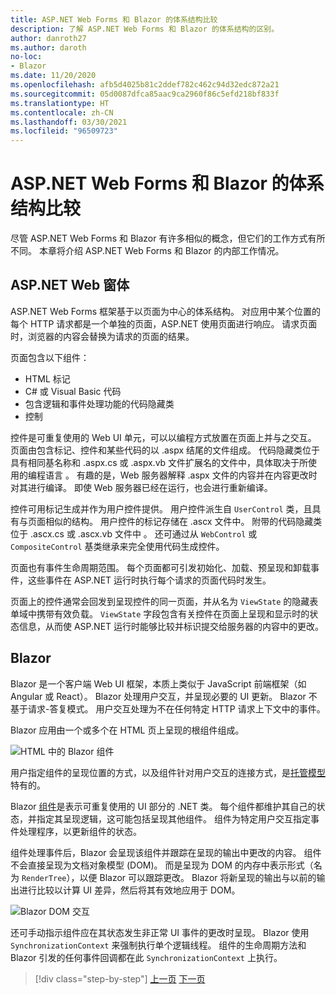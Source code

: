 ```yaml
---
title: ASP.NET Web Forms 和 Blazor 的体系结构比较
description: 了解 ASP.NET Web Forms 和 Blazor 的体系结构的区别。
author: danroth27
ms.author: daroth
no-loc:
- Blazor
ms.date: 11/20/2020
ms.openlocfilehash: afb5d4025b81c2ddef782c462c94d32edc872a21
ms.sourcegitcommit: 05d0087dfca85aac9ca2960f86c5efd218bf833f
ms.translationtype: HT
ms.contentlocale: zh-CN
ms.lasthandoff: 03/30/2021
ms.locfileid: "96509723"
---
```

# <a name="architecture-comparison-of-aspnet-web-forms-and-blazor"></a>ASP.NET Web Forms 和 Blazor 的体系结构比较

尽管 ASP.NET Web Forms 和 Blazor 有许多相似的概念，但它们的工作方式有所不同。 本章将介绍 ASP.NET Web Forms 和 Blazor 的内部工作情况。

## <a name="aspnet-web-forms"></a>ASP.NET Web 窗体

ASP.NET Web Forms 框架基于以页面为中心的体系结构。 对应用中某个位置的每个 HTTP 请求都是一个单独的页面，ASP.NET 使用页面进行响应。 请求页面时，浏览器的内容会替换为请求的页面的结果。

页面包含以下组件：

- HTML 标记
- C# 或 Visual Basic 代码
- 包含逻辑和事件处理功能的代码隐藏类
- 控制

控件是可重复使用的 Web UI 单元，可以以编程方式放置在页面上并与之交互。 页面由包含标记、控件和某些代码的以 .aspx 结尾的文件组成。 代码隐藏类位于具有相同基名称和 .aspx.cs 或 .aspx.vb 文件扩展名的文件中，具体取决于所使用的编程语言 。 有趣的是，Web 服务器解释 .aspx 文件的内容并在内容更改时对其进行编译。 即使 Web 服务器已经在运行，也会进行重新编译。

控件可用标记生成并作为用户控件提供。 用户控件派生自 `UserControl` 类，且具有与页面相似的结构。 用户控件的标记存储在 .ascx 文件中。 附带的代码隐藏类位于 .ascx.cs 或 .ascx.vb 文件中 。 还可通过从 `WebControl` 或 `CompositeControl` 基类继承来完全使用代码生成控件。

页面也有事件生命周期范围。 每个页面都可引发初始化、加载、预呈现和卸载事件，这些事件在 ASP.NET 运行时执行每个请求的页面代码时发生。

页面上的控件通常会回发到呈现控件的同一页面，并从名为 `ViewState` 的隐藏表单域中携带有效负载。 `ViewState` 字段包含有关控件在页面上呈现和显示时的状态信息，从而使 ASP.NET 运行时能够比较并标识提交给服务器的内容中的更改。

## Blazor

Blazor 是一个客户端 Web UI 框架，本质上类似于 JavaScript 前端框架（如 Angular 或 React）。 Blazor 处理用户交互，并呈现必要的 UI 更新。 Blazor 不基于请求-答复模式。 用户交互处理为不在任何特定 HTTP 请求上下文中的事件。

Blazor 应用由一个或多个在 HTML 页上呈现的根组件组成。

![HTML 中的 Blazor 组件](./media/architecture-comparison/blazor-components-in-html.png)

用户指定组件的呈现位置的方式，以及组件针对用户交互的连接方式，是[托管模型](hosting-models.md)特有的。

Blazor [组件](components.md)是表示可重复使用的 UI 部分的 .NET 类。 每个组件都维护其自己的状态，并指定其呈现逻辑，这可能包括呈现其他组件。 组件为特定用户交互指定事件处理程序，以更新组件的状态。

组件处理事件后，Blazor 会呈现该组件并跟踪在呈现的输出中更改的内容。 组件不会直接呈现为文档对象模型 (DOM)。 而是呈现为 DOM 的内存中表示形式（名为 `RenderTree`），以便 Blazor 可以跟踪更改。 Blazor 将新呈现的输出与以前的输出进行比较以计算 UI 差异，然后将其有效地应用于 DOM。

![Blazor DOM 交互](./media/architecture-comparison/blazor-dom-interaction.png)

还可手动指示组件应在其状态发生非正常 UI 事件的更改时呈现。 Blazor 使用 `SynchronizationContext` 来强制执行单个逻辑线程。 组件的生命周期方法和 Blazor 引发的任何事件回调都在此 `SynchronizationContext` 上执行。

>[!div class="step-by-step"]
>[上一页](introduction.md)
>[下一页](hosting-models.md)
